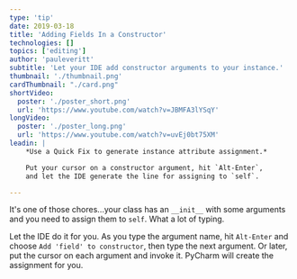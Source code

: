 ```yaml
---
type: 'tip'
date: 2019-03-18
title: 'Adding Fields In a Constructor'
technologies: []
topics: ['editing']
author: 'pauleveritt'
subtitle: 'Let your IDE add constructor arguments to your instance.'
thumbnail: './thumbnail.png'
cardThumbnail: "./card.png"
shortVideo:
  poster: './poster_short.png'
  url: 'https://www.youtube.com/watch?v=JBMFA3lYSqY'
longVideo:
  poster: './poster_long.png'
  url: 'https://www.youtube.com/watch?v=uvEj0bt75XM'
leadin: |
    *Use a Quick Fix to generate instance attribute assignment.*    

    Put your cursor on a constructor argument, hit `Alt-Enter`, 
    and let the IDE generate the line for assigning to `self`.

---
```


It's one of those chores...your class has an `__init__` with some arguments 
and you need to assign them to `self`. What a lot of typing.

Let the IDE do it for you. As you type the argument name, hit `Alt-Enter` 
and choose `Add 'field' to constructor`, then type the next argument. Or 
later, put the cursor on each argument and invoke it. PyCharm will create 
the assignment for you.
